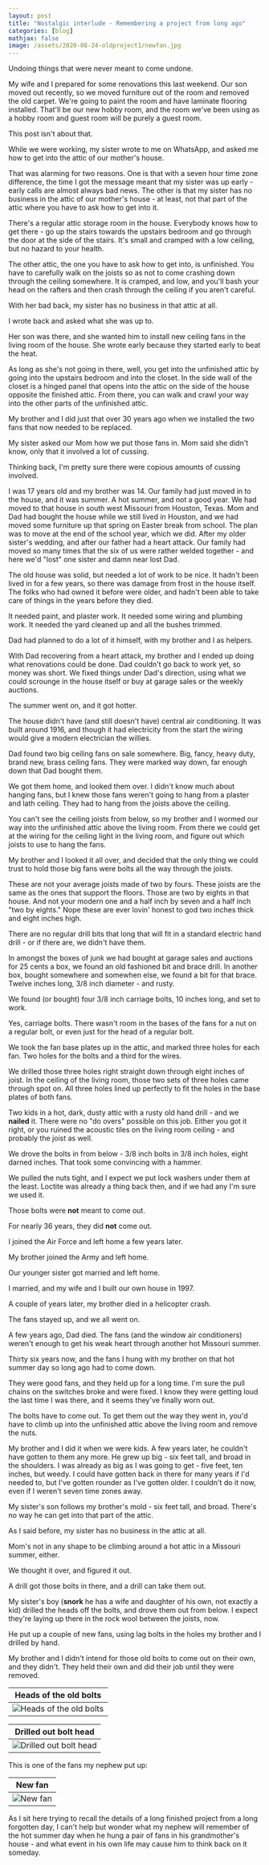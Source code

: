 ```yaml
---
layout: post
title: "Nostalgic interlude - Remembering a project from long ago"
categories: [blog]
mathjax: false
image: /assets/2020-08-24-oldproject1/newfan.jpg
--- 
```

Undoing things that were never meant to come undone.

My wife and I prepared for some renovations this last weekend.  Our son moved out recently, so we moved furniture out of the room and removed the old carpet.  We're going to paint the room and have laminate flooring installed.  That'll be our new hobby room, and the room we've been using as a hobby room and guest room will be purely a guest room.

This post isn't about that.

While we were working, my sister wrote to me on WhatsApp, and asked me how to get into the attic of our mother's house.

That was alarming for two reasons.  One is that with a seven hour time zone difference, the time I got the message meant that my sister was up early - early calls are almost always bad news.  The other is that my sister has no business in the attic of our mother's house - at least, not that part of the attic where you have to ask how to get into it.

There's a regular attic storage room in the house.  Everybody knows how to get there - go up the stairs towards the upstairs bedroom and go through the door at the side of the stairs.  It's small and cramped with a low ceiling, but no hazard to your health.

The other attic, the one you have to ask how to get into, is unfinished.  You have to carefully walk on the joists so as not to come crashing down through the ceiling somewhere.  It is cramped, and low, and you'll bash your head on the rafters and then crash through the ceiling if you aren't careful.

With her bad back, my sister has no business in that attic at all.

I wrote back and asked what she was up to.

Her son was there, and she wanted him to install new ceiling fans in the living room of the house.  She wrote early because they started early to beat the heat.

As long as she's not going in there, well, you get into the unfinished attic by going into the upstairs bedroom and into the closet.  In the side wall of the closet is a hinged panel that opens into the attic on the side of the house opposite the finished attic.  From there, you can walk and crawl your way into the other parts of the unfinished attic.

My brother and I did just that over 30 years ago when we installed the two fans that now needed to be replaced.

My sister asked our Mom how we put those fans in.  Mom said she didn't know, only that it involved a lot of cussing.

Thinking back, I'm pretty sure there were copious amounts of cussing involved.

I was 17 years old and my brother was 14.  Our family had just moved in to the house, and it was summer.  A hot summer, and not a good year.  We had moved to that house in south west Missouri from Houston, Texas.  Mom and Dad had bought the house while we still lived in Houston, and we had moved some furniture up that spring on Easter break from school.  The plan was to move at the end of the school year, which we did.  After my older sister's wedding, and after our father had a heart attack.  Our family had moved so many times that the six of us were rather welded together - and here we'd "lost" one sister and damn near lost Dad.

The old house was solid, but needed a lot of work to be nice.  It hadn't been lived in for a few years, so there was damage from frost in the house itself.  The folks who had owned it before were older, and hadn't been able to take care of things in the years before they died.

It needed paint, and plaster work.  It needed some wiring and plumbing work.  It needed the yard cleaned up and all the bushes trimmed.

Dad had planned to do a lot of it himself, with my brother and I as helpers.

With Dad recovering from a heart attack, my brother and I ended up doing what renovations could be done.  Dad couldn't go back to work yet, so money was short.  We fixed things under Dad's direction, using what we could scrounge in the house itself or buy at garage sales or the weekly auctions.

The summer went on, and it got hotter.

The house didn't have (and still doesn't have) central air conditioning.  It was built around 1916, and though it had electricity from the start the wiring would give a modern electrician the willies.

Dad found two big ceiling fans on sale somewhere.  Big, fancy, heavy duty, brand new, brass ceiling fans.  They were marked way down, far enough down that Dad bought them.

We got them home, and looked them over.  I didn't know much about hanging fans, but I knew those fans weren't going to hang from a plaster and lath ceiling.  They had to hang from the joists above the ceiling.

You can't see the ceiling joists from below, so my brother and I wormed our way into the unfinished attic above the living room.  From there we could get at the wiring for the ceiling light in the living room, and figure out which joists to use to hang the fans.

My brother and I looked it all over, and decided that the only thing we could trust to hold those big fans were bolts all the way through the joists.

These are not your average joists made of two by fours.  These joists are the same as the ones that support the floors.  Those are two by eights in that house.  And not your modern one and a half inch by seven and a half inch "two by eights." Nope these are ever lovin' honest to god two inches thick and eight inches high.

There are no regular drill bits that long that will fit in a standard electric hand drill - or if there are, we didn't have them.

In amongst the boxes of junk we had bought at garage sales and auctions for 25 cents a box, we found an old fashioned bit and brace drill.  In another box, bought somewhere and somewhen else, we found a bit for that brace.  Twelve inches long, 3/8 inch diameter - and rusty.

We found (or bought) four 3/8 inch carriage bolts, 10 inches long, and set to work.

Yes, carriage bolts.  There wasn't room in the bases of the fans for a nut on a regular bolt, or even just for the head of a regular bolt.

We took the fan base plates up in the attic, and marked three holes for each fan.  Two holes for the bolts and a third for the wires.

We drilled those three holes right straight down through eight inches of joist.  In the ceiling of the living room, those two sets of three holes came through spot on.  All three holes lined up perfectly to fit the holes in the base plates of both fans.

Two kids in a hot, dark, dusty attic with a rusty old hand drill - and we **nailed** it.  There were no "do overs" possible on this job.  Either you got it right, or you ruined the acoustic tiles on the living room ceiling - and probably the joist as well.

We drove the bolts in from below - 3/8 inch bolts in 3/8 inch holes, eight darned inches.  That took some convincing with a hammer.

We pulled the nuts tight, and I expect we put lock washers under them at the least.  Loctite was already a thing back then, and if we had any I'm sure we used it.

Those bolts were **not** meant to come out.

For nearly 36 years, they did **not** come out.

I joined the Air Force and left home a few years later.

My brother joined the Army and left home.

Our younger sister got married and left home.

I married, and my wife and I built our own house in 1997.

A couple of years later, my brother died in a helicopter crash.

The fans stayed up, and we all went on.

A few years ago, Dad died.  The fans (and the window air conditioners) weren't enough to get his weak heart through another hot Missouri summer.

Thirty six years now, and the fans I hung with my brother on that hot summer day so long ago had to come down.

They were good fans, and they held up for a long time.  I'm sure the pull chains on the switches broke and were fixed.  I know they were getting loud the last time I was there, and it seems they've finally worn out.

The bolts have to come out.  To get them out the way they went in, you'd have to climb up into the unfinished attic above the living room and remove the nuts.

My brother and I did it when we were kids.  A few years later, he couldn't have gotten to them any more.  He grew up big - six feet tall, and broad in the shoulders.  I was already as big as I was going to get - five feet, ten inches, but weedy.  I could have gotten back in there for many years if I'd needed to, but I've gotten rounder as I've gotten older.  I couldn't do it now, even if I weren't seven time zones away.

My sister's son follows my brother's mold - six feet tall,  and broad.  There's no way he can get into that part of the attic.

As I said before, my sister has no business in the attic at all.

Mom's not in any shape to be climbing around a hot attic in a Missouri summer, either.

We thought it over, and figured it out.

A drill got those bolts in there, and a drill can take them out.

My sister's boy (**snork** he has a wife and daughter of his own, not exactly a kid) drilled the heads off the bolts, and drove them out from below.  I expect they're laying up there in the rock wool between the joists, now.

He put up a couple of new fans, using lag bolts in the holes my brother and I drilled by hand.

My brother and I didn't intend for those old bolts to come out on their own, and they didn't.  They held their own and did their job until they were removed.

|Heads of the old bolts|
|-----------|
|![Heads of the old bolts](/assets/2020-08-24-oldproject1/boltheads.jpg)|

|Drilled out bolt head|
|----------------------|
|![Drilled out bolt head](/assets/2020-08-24-oldproject1/drilledout.jpg)|

This is one of the fans my nephew put up:

|New fan|
|-------|
|![New fan](/assets/2020-08-24-oldproject1/newfan.jpg)|

As I sit here trying to recall the details of a long finished project from a long forgotten day, I can't help but wonder what my nephew will remember of the hot summer day when he hung a pair of fans in his grandmother's house - and what event in his own life may cause him to think back on it someday.

